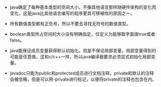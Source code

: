 - java确定了每种基本类型的空间大小，不像其他语言那样随硬件架构的变化而变化，这是java比其他语言编写的程序更具可移植性的原因之一。

- 所有数值类型都有正负号，所以不要去寻找无符号的数值类型。

- boolean类型所占空间的大小没有明确指定，仅定义为能够取字面值true或者false。

- java能保证成员变量获得默认初始化。但是不保证局部变量，局部变量得到的可能是任意值，这和c/c++一样，所以java编译器要求必须显式初始化局部变量。

- javadoc只能为public和protected成员进行文档注释，private和默认的注释会被忽略，但是可以用-private进行标记，以便将private的注释也包含在内。